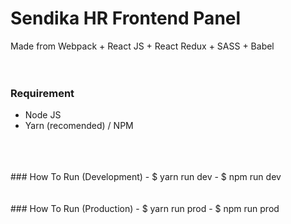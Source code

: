 # Sendika HR Frontend Panel
Made from Webpack + React JS + React Redux + SASS + Babel
<br>
<br>
<br>
### Requirement
- Node JS
- Yarn (recomended) / NPM
<br>
<br>
<br>
### How To Run (Development)
- $ yarn run dev
- $ npm run dev
<br>
<br>
<br>
### How To Run (Production)
- $ yarn run prod
- $ npm run prod
